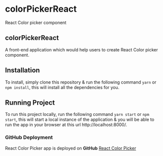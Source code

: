 # colorPickerReact
React Color picker component



## colorPickerReact
A front-end application which would help users to create React Color picker component.

## Installation
To install, simply clone this repository & run the following command  `yarn` or `npm install`, this will install all the dependencies for you.

## Running Project
To run this project locally, run the following command  `yarn start` or `npm start`, this will start a local instance of the application & you will be able to run the app in your browser at this url http://localhost:8000/.

### GitHub Deployment

React Color Picker app is deployed on **GitHub** [React Color Picker](https://dhyanaswain.github.io/colorPickerReact/)